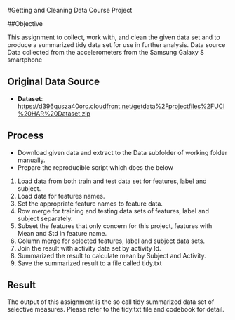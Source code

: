 #Getting and Cleaning Data Course Project

##Objective

This assignment to collect, work with, and clean the given data set and to produce a summarized tidy data set for use in further analysis.
Data source
Data collected from the accelerometers from the Samsung Galaxy S smartphone

## Original Data Source
* <b>Dataset</b>: <a href="https://d396qusza40orc.cloudfront.net/getdata%2Fprojectfiles%2FUCI%20HAR%20Dataset.zip">https://d396qusza40orc.cloudfront.net/getdata%2Fprojectfiles%2FUCI%20HAR%20Dataset.zip</a>

## Process
* Download given data and extract to the Data subfolder of working folder manually.
* Prepare the reproducible script which does the below 
<ol>
<li>Load data from both train and test data set for features, label and subject.</li>
<li>Load data for features names.</li>
<li>Set the appropriate feature names to feature data.</li>
<li>Row merge for training and testing data sets of features, label and subject separately.</li>
<li>Subset the features that only concern for this project, features with Mean and Std in feature name.</li>
<li>Column merge for selected features, label and subject data sets.</li>
<li>Join the result with activity data set by activity Id.</li>
<li>Summarized the result to calculate mean by Subject and Activity.</li>
<li> Save the summarized result to a file called tidy.txt</li>
</ol>

## Result
The output of this assignment is the so call tidy summarized data set of selective measures. Please refer to the tidy.txt file and codebook for detail.

